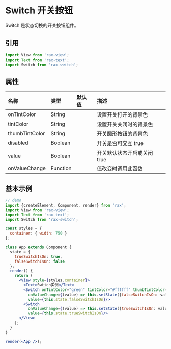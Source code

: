 # Switch 开关按钮

Switch 是状态切换的开关按钮组件。

## 引用

```jsx
import View from 'rax-view';
import Text from 'rax-text';
import Switch from 'rax-switch';
```

## 属性

| 名称             | 类型       | 默认值  | 描述                |
| :------------- | :------- | :--- | :---------------- |
| onTintColor    | String   |      | 设置开关打开的背景色        |
| tintColor      | String   |      | 设置开关关闭时的背景色       |
| thumbTintColor | String   |      | 开关圆形按钮的背景色        |
| disabled       | Boolean  |      | 开关是否可交互  true     |
| value          | Boolean  |      | 开关默认状态开启或关闭  true |
| onValueChange  | Function |      | 值改变时调用此函数         |

## 基本示例

```jsx
// demo
import {createElement, Component, render} from 'rax';
import View from 'rax-view';
import Text from 'rax-text';
import Switch from 'rax-switch';  

const styles = {
  container: { width: 750 }
};

class App extends Component {
  state = {
    trueSwitchIsOn: true,
    falseSwitchIsOn: false
  };
  render() {
    return (
      <View style={styles.container}>
        <Text>Swtich实例</Text>
        <Switch onTintColor="green" tintColor="#ffffff" thumbTintColor="blue"
          onValueChange={(value) => this.setState({falseSwitchIsOn: value})}
          value={this.state.falseSwitchIsOn}/>
        <Switch
          onValueChange={(value) => this.setState({trueSwitchIsOn: value})}
          value={this.state.trueSwitchIsOn}/>
      </View>
    );
  }
}

render(<App />);
```
